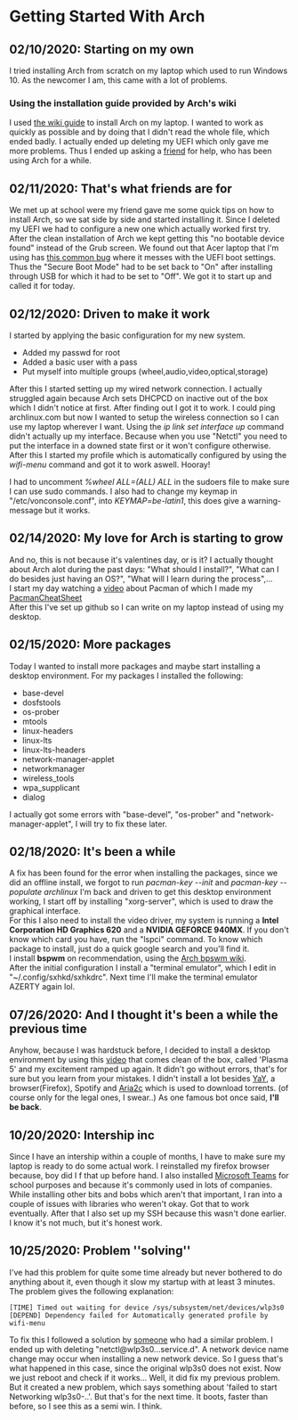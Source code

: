 # Getting Started With Arch
## 02/10/2020: Starting on my own  
I tried installing Arch from scratch on my laptop which used to run Windows 10. As the newcomer I am, this came with a lot of problems.  
### Using the installation guide provided by Arch's wiki
I used [the wiki guide](https://wiki.archlinux.org/index.php/installation_guide) to install Arch on my laptop. I wanted to work as quickly as possible and by doing that I didn't read the whole file, which ended badly. I actually ended up deleting my UEFI which only gave me more problems. Thus I ended up asking a [friend](https://github.com/angelocarly) for help, who has been using Arch for a while.  

## 02/11/2020: That's what friends are for  
We met up at school were my friend gave me some quick tips on how to install Arch, so we sat side by side and started installing it. Since I deleted my UEFI we had to configure a new one which actually worked first try. After the clean installation of Arch we kept getting this "no bootable device found" instead of the Grub screen. We found out that Acer laptop that I'm using has [this common bug](https://itsfoss.com/no-bootable-device-found-ubuntu/) where it messes with the UEFI boot settings. Thus the "Secure Boot Mode" had to be set back to "On" after installing through USB for which it had to be set to "Off".
We got it to start up and called it for today.  

## 02/12/2020: Driven to make it work
I started by applying the basic configuration for my new system.  
* Added my passwd for root
* Added a basic user with a pass
* Put myself into multiple groups (wheel,audio,video,optical,storage)  

After this I started setting up my wired network connection. I actually struggled again because Arch sets DHCPCD on inactive out of the box which I didn't notice at first. After finding out I got it to work. I could ping archlinux.com but now I wanted to setup the wireless connection so I can use my laptop wherever I want. Using the 
*ip link set interface up* command didn't actually up my interface. Because when you use "Netctl" you need to put the interface in a downed state first or it won't configure otherwise. After this I started my profile which is automatically configured by using the *wifi-menu* command and got it to work aswell. Hooray!  

I had to uncomment *%wheel ALL=(ALL) ALL* in the sudoers file to make sure I can use sudo commands. I also had to change my keymap in "/etc/vonconsole.conf", into *KEYMAP=be-latin1*, this does give a warning-message but it works.

## 02/14/2020: My love for Arch is starting to grow 
And no, this is not because it's valentines day, or is it?
I actually thought about Arch alot during the past days: "What should I install?", "What can I do besides just having an OS?", "What will I learn during the process",...  
I start my day watching a [video](https://www.youtube.com/watch?v=-dEuXTMzRKs) about Pacman of which I made my [PacmanCheatSheet](CheatSheets/PacmanCheatSheet.md)  
After this I've set up github so I can write on my laptop instead of using my desktop.

## 02/15/2020: More packages
Today I wanted to install more packages and maybe start installing a desktop environment. For my packages I installed the following:  

* base-devel
* dosfstools 
* os-prober
* mtools
* linux-headers
* linux-lts
* linux-lts-headers
* network-manager-applet 
* networkmanager 
* wireless_tools 
* wpa_supplicant 
* dialog 
 
I actually got some errors with "base-devel", "os-prober" and "network-manager-applet", I will try to fix these later. 

## 02/18/2020: It's been a while  
A fix has been found for the error when installing the packages, since we did an offline install, we forgot to run *pacman-key --init* and *pacman-key --populate archlinux*
I'm back and driven to get this desktop environment working, I start off by installing "xorg-server", which is used to draw the graphical interface.  
For this I also need to install the video driver, my system is running a **Intel Corporation HD Graphics 620** and a **NVIDIA GEFORCE 940MX**. 
If you don't know which card you have, run the "lspci" command. To know which package to install, just do a quick google search and you'll find it.  
I install **bspwm** on recommendation, using the [Arch bpswm wiki](https://wiki.archlinux.org/index.php/Bspwm).   
After the initial configuration I install a "terminal emulator", which I edit in "~/.config/sxhkd/sxhkdrc". Next time I'll make the terminal emulator AZERTY again lol. 

## 07/26/2020: And I thought it's been a while the previous time  
Anyhow, because I was hardstuck before, I decided to install a desktop environment by using this [video](https://www.youtube.com/watch?v=P4IV5BYPiPs) that comes clean of the box, called 'Plasma 5' and my excitement ramped up again. It didn't go without errors, that's for sure but you learn from your mistakes. I didn't install a lot besides [YaY](https://github.com/Jguer/yay), a browser(Firefox), Spotify and [Aria2c](https://aria2.github.io/) which is used to download torrents. (of course only for the legal ones, I swear..) As one famous bot once said, **I'll be back**.

## 10/20/2020: Intership inc  
Since I have an intership within a couple of months, I have to make sure my laptop is ready to do some actual work. I reinstalled my firefox browser because, boy did I f that up before hand. I also installed [Microsoft Teams](https://techcommunity.microsoft.com/t5/microsoft-teams-blog/microsoft-teams-is-now-available-on-linux/ba-p/1056267) 
for school purposes and because it's commonly used in lots of companies. While installing other bits and bobs which aren't that important, I ran into a couple of issues with libraries who weren't okay. Got that to work eventually. After that I also set up my SSH because this wasn't done earlier. I know it's not much, but it's honest work.

## 10/25/2020: Problem ''solving'' 
I've had this problem for quite some time already but never bothered to do anything about it, even though it slow my startup with at least 3 minutes. The problem gives the following explanation:    
```
[TIME] Timed out waiting for device /sys/subsystem/net/devices/wlp3s0  
[DEPEND] Dependency failed for Automatically generated profile by wifi-menu
```  
To fix this I followed a solution by [someone](https://superuser.com/questions/1150151/a-start-job-is-running-for-sys-subsystem-net-devices) who had a similar problem. I ended up with deleting "netctl@wlp3s0\...service.d". A network device name change may occur when installing a new network device. So I guess that's what happened in this case, since the original wlp3s0 does not exist.  Now we just reboot and check if it works... Well, it did fix my previous problem. But it created a new problem, which says something about 'failed to start Networking wlp3s0-..'. But that's for the next time. It boots, faster than before, so I see this as a semi win. I think. 
